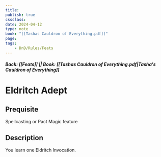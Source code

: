 ```yaml
---
title:
publish: true
cssclass:
date: 2024-04-12
type: note
book: "[[Tashas Cauldron of Everything.pdf]]"
page: 
tags:
    - DnD/Rules/Feats
---
```


##### Back: [[Feats]] || Book: [[Tashas Cauldron of Everything.pdf|Tasha's Cauldron of Everything]]

# Eldritch Adept


## Prequisite 
Spellcasting or Pact Magic feature

## Description
You learn one Eldritch Invocation.